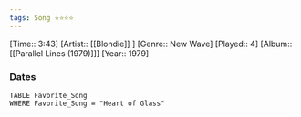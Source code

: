 ```yaml
---
tags: Song ⭐⭐⭐⭐ 
---
```

[Time:: 3:43]
[Artist:: [[Blondie]] ]
[Genre:: New Wave]
[Played:: 4]
[Album:: [[Parallel Lines (1979)]]]
[Year:: 1979]
### Dates
````dataview
TABLE Favorite_Song
WHERE Favorite_Song = "Heart of Glass"
````